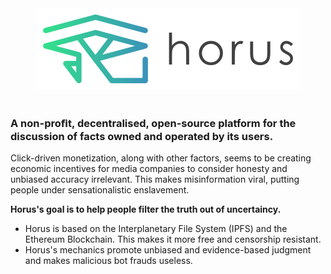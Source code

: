 <div align="center">
  <img src="./miscellaneous/logo/logo_mid_hor_wht.png"><br><br>
</div>

### A non-proﬁt, decentralised, open-source platform for the discussion of facts owned and operated by its users.

Click-driven monetization, along with other factors, seems to be creating economic incentives for media companies to consider honesty and unbiased accuracy irrelevant. This makes misinformation viral, putting people under sensationalistic enslavement.

**Horus's goal is to help people filter the truth out of uncertaincy.**

* Horus is based on the Interplanetary File System (IPFS) and the Ethereum Blockchain. This makes it more free and censorship resistant.
* Horus's mechanics promote unbiased and evidence-based judgment and makes malicious bot frauds useless.
